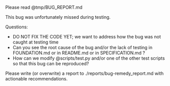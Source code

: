 Please read @tmp/BUG_REPORT.md

This bug was unfortunately missed during testing.

Questions:

* DO NOT FIX THE CODE YET; we want to address how the bug was not caught at testing time
* Can you see the root cause of the bug and/or the lack of testing in FOUNDATION.md or in README.md or in SPECIFICATION.md ?
* How can we modify @scripts/test.py and/or one of the other test scripts so that this bug can be reproduced?

Please write (or overwrite) a report to ./reports/bug-remedy_report.md with actionable recommendations.
